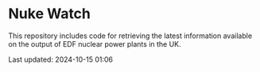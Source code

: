 # Nuke Watch

This repository includes code for retrieving the latest information available on the output of EDF nuclear power plants in the UK.

Last updated: 2024-10-15 01:06